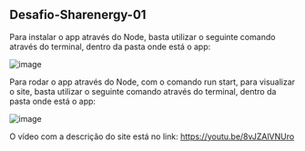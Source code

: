 ## Desafio-Sharenergy-01

Para instalar o app através do Node, basta utilizar o seguinte comando através do terminal, dentro da pasta onde está o app:

![image](https://user-images.githubusercontent.com/91218096/168644094-1b008a8b-afc2-4692-b457-f4941a1535b7.png)

Para rodar o app através do Node, com o comando run start, para visualizar o site, basta utilizar o seguinte comando através do terminal, dentro da pasta onde está o app:

![image](https://user-images.githubusercontent.com/91218096/168644326-cce741f5-75b7-4bab-a019-e6bb96b4ae87.png)

O vídeo com a descrição do site está no link:
https://youtu.be/8vJZAlVNUro